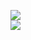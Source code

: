 [![](https://img.shields.io/badge/Made%20With-Github%20Spray-lightgrey.svg?style=for-the-badge&logo=github)](https://github.com/Annihil/github-spray#5222)  
[![](https://i.imgur.com/2DrTn0Z.gif)](https://github.com/Annihil/github-spray)